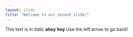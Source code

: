 ```yaml
---
layout: slide
title: "Welcome to our second slide!"
---
```

This text is in *italic*  **ahoy hoy**
Use the left arrow to go back!
